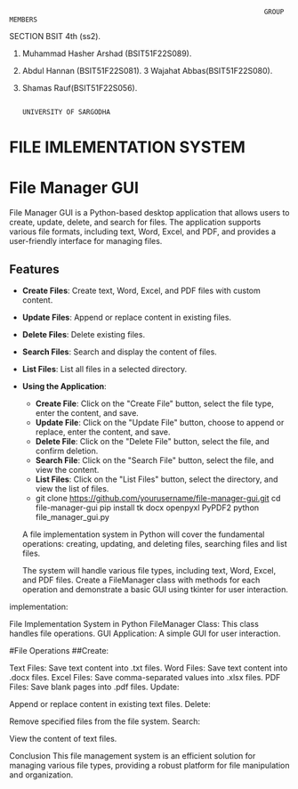                                                                     GROUP MEMBERS
SECTION BSIT 4th (ss2).
1. Muhammad Hasher Arshad (BSIT51F22S089).
2. Abdul Hannan (BSIT51F22S081).
   3 Wajahat Abbas(BSIT51F22S080).
4. Shamas Rauf(BSIT51F22S056).

                                                                  UNIVERSITY OF SARGODHA
# FILE IMLEMENTATION SYSTEM 
# File Manager GUI

File Manager GUI is a Python-based desktop application that allows users to create, update, delete, and search for files. The application supports various file formats, including text, Word, Excel, and PDF, and provides a user-friendly interface for managing files.

## Features

- **Create Files**: Create text, Word, Excel, and PDF files with custom content.
- **Update Files**: Append or replace content in existing files.
- **Delete Files**: Delete existing files.
- **Search Files**: Search and display the content of files.
- **List Files**: List all files in a selected directory.
-  **Using the Application**:

    - **Create File**: Click on the "Create File" button, select the file type, enter the content, and save.
    - **Update File**: Click on the "Update File" button, choose to append or replace, enter the content, and save.
    - **Delete File**: Click on the "Delete File" button, select the file, and confirm deletion.
    - **Search File**: Click on the "Search File" button, select the file, and view the content.
    - **List Files**: Click on the "List Files" button, select the directory, and view the list of files.
    - git clone https://github.com/yourusername/file-manager-gui.git
cd file-manager-gui
pip install tk docx openpyxl PyPDF2
python file_manager_gui.py

    A file implementation system in Python will cover the fundamental operations: creating, updating, and deleting files, searching files and list files.

    The system will handle various file types, including text, Word, Excel, and PDF files. Create a FileManager class with methods for each operation and demonstrate a basic GUI using tkinter for user interaction.

 implementation:

File Implementation System in Python
FileManager Class: This class handles file operations.
GUI Application: A simple GUI for user interaction.


#File Operations
##Create:

Text Files: Save text content into .txt files.
Word Files: Save text content into .docx files.
Excel Files: Save comma-separated values into .xlsx files.
PDF Files: Save blank pages into .pdf files.
Update:

Append or replace content in existing text files.
Delete:

Remove specified files from the file system.
Search:

View the content of text files.

Conclusion
This file management system is an efficient solution for managing various file types, providing a robust platform for file manipulation and organization.
